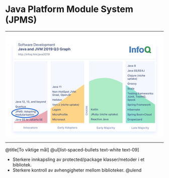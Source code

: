 # Java Platform Module System (JPMS)

---

![IMAGE](assets/img/jpms-adoption.jpeg)

---

@title[To viktige mål]
                                                        @ul[list-spaced-bullets text-white text-09]
- Sterkere innkapsling av protected/package klasser/metoder i et bibliotek.
- Sterkere kontroll av avhengigheter mellom biblioteker.
@ulend

